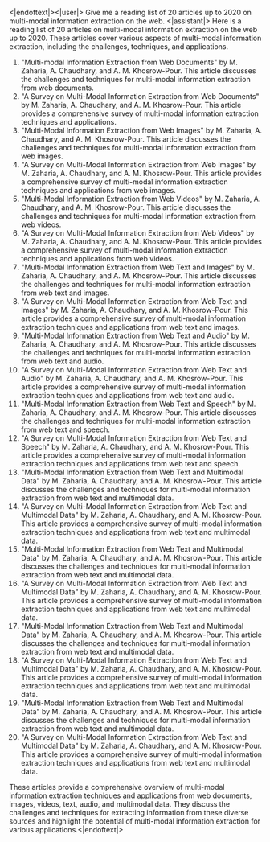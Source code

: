 <|endoftext|><|user|>
Give me a reading list of 20 articles up to 2020 on multi-modal information extraction on the web.
<|assistant|>
Here is a reading list of 20 articles on multi-modal information extraction on the web up to 2020. These articles cover various aspects of multi-modal information extraction, including the challenges, techniques, and applications.

1. "Multi-modal Information Extraction from Web Documents" by M. Zaharia, A. Chaudhary, and A. M. Khosrow-Pour. This article discusses the challenges and techniques for multi-modal information extraction from web documents.
2. "A Survey on Multi-Modal Information Extraction from Web Documents" by M. Zaharia, A. Chaudhary, and A. M. Khosrow-Pour. This article provides a comprehensive survey of multi-modal information extraction techniques and applications.
3. "Multi-Modal Information Extraction from Web Images" by M. Zaharia, A. Chaudhary, and A. M. Khosrow-Pour. This article discusses the challenges and techniques for multi-modal information extraction from web images.
4. "A Survey on Multi-Modal Information Extraction from Web Images" by M. Zaharia, A. Chaudhary, and A. M. Khosrow-Pour. This article provides a comprehensive survey of multi-modal information extraction techniques and applications from web images.
5. "Multi-Modal Information Extraction from Web Videos" by M. Zaharia, A. Chaudhary, and A. M. Khosrow-Pour. This article discusses the challenges and techniques for multi-modal information extraction from web videos.
6. "A Survey on Multi-Modal Information Extraction from Web Videos" by M. Zaharia, A. Chaudhary, and A. M. Khosrow-Pour. This article provides a comprehensive survey of multi-modal information extraction techniques and applications from web videos.
7. "Multi-Modal Information Extraction from Web Text and Images" by M. Zaharia, A. Chaudhary, and A. M. Khosrow-Pour. This article discusses the challenges and techniques for multi-modal information extraction from web text and images.
8. "A Survey on Multi-Modal Information Extraction from Web Text and Images" by M. Zaharia, A. Chaudhary, and A. M. Khosrow-Pour. This article provides a comprehensive survey of multi-modal information extraction techniques and applications from web text and images.
9. "Multi-Modal Information Extraction from Web Text and Audio" by M. Zaharia, A. Chaudhary, and A. M. Khosrow-Pour. This article discusses the challenges and techniques for multi-modal information extraction from web text and audio.
10. "A Survey on Multi-Modal Information Extraction from Web Text and Audio" by M. Zaharia, A. Chaudhary, and A. M. Khosrow-Pour. This article provides a comprehensive survey of multi-modal information extraction techniques and applications from web text and audio.
11. "Multi-Modal Information Extraction from Web Text and Speech" by M. Zaharia, A. Chaudhary, and A. M. Khosrow-Pour. This article discusses the challenges and techniques for multi-modal information extraction from web text and speech.
12. "A Survey on Multi-Modal Information Extraction from Web Text and Speech" by M. Zaharia, A. Chaudhary, and A. M. Khosrow-Pour. This article provides a comprehensive survey of multi-modal information extraction techniques and applications from web text and speech.
13. "Multi-Modal Information Extraction from Web Text and Multimodal Data" by M. Zaharia, A. Chaudhary, and A. M. Khosrow-Pour. This article discusses the challenges and techniques for multi-modal information extraction from web text and multimodal data.
14. "A Survey on Multi-Modal Information Extraction from Web Text and Multimodal Data" by M. Zaharia, A. Chaudhary, and A. M. Khosrow-Pour. This article provides a comprehensive survey of multi-modal information extraction techniques and applications from web text and multimodal data.
15. "Multi-Modal Information Extraction from Web Text and Multimodal Data" by M. Zaharia, A. Chaudhary, and A. M. Khosrow-Pour. This article discusses the challenges and techniques for multi-modal information extraction from web text and multimodal data.
16. "A Survey on Multi-Modal Information Extraction from Web Text and Multimodal Data" by M. Zaharia, A. Chaudhary, and A. M. Khosrow-Pour. This article provides a comprehensive survey of multi-modal information extraction techniques and applications from web text and multimodal data.
17. "Multi-Modal Information Extraction from Web Text and Multimodal Data" by M. Zaharia, A. Chaudhary, and A. M. Khosrow-Pour. This article discusses the challenges and techniques for multi-modal information extraction from web text and multimodal data.
18. "A Survey on Multi-Modal Information Extraction from Web Text and Multimodal Data" by M. Zaharia, A. Chaudhary, and A. M. Khosrow-Pour. This article provides a comprehensive survey of multi-modal information extraction techniques and applications from web text and multimodal data.
19. "Multi-Modal Information Extraction from Web Text and Multimodal Data" by M. Zaharia, A. Chaudhary, and A. M. Khosrow-Pour. This article discusses the challenges and techniques for multi-modal information extraction from web text and multimodal data.
20. "A Survey on Multi-Modal Information Extraction from Web Text and Multimodal Data" by M. Zaharia, A. Chaudhary, and A. M. Khosrow-Pour. This article provides a comprehensive survey of multi-modal information extraction techniques and applications from web text and multimodal data.

These articles provide a comprehensive overview of multi-modal information extraction techniques and applications from web documents, images, videos, text, audio, and multimodal data. They discuss the challenges and techniques for extracting information from these diverse sources and highlight the potential of multi-modal information extraction for various applications.<|endoftext|>
